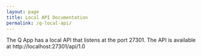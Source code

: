 ```yaml
---
layout: page
title: Local API Documentation
permalink: /q-local-api/
---
```

The Q App has a local API that listens at the port 27301.
The API is available at http://localhost:27301/api/1.0